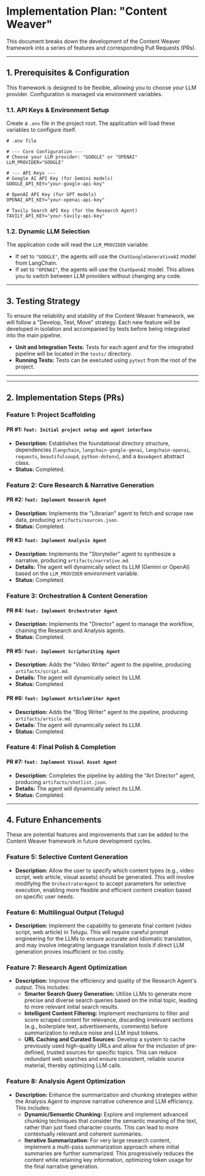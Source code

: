 # Implementation Plan: "Content Weaver"

This document breaks down the development of the Content Weaver framework into a series of features and corresponding Pull Requests (PRs).

---

## 1. Prerequisites & Configuration

This framework is designed to be flexible, allowing you to choose your LLM provider. Configuration is managed via environment variables.

### 1.1. API Keys & Environment Setup
Create a `.env` file in the project root. The application will load these variables to configure itself.

```
# .env file

# --- Core Configuration ---
# Choose your LLM provider: "GOOGLE" or "OPENAI"
LLM_PROVIDER="GOOGLE"

# --- API Keys ---
# Google AI API Key (for Gemini models)
GOOGLE_API_KEY="your-google-api-key"

# OpenAI API Key (for GPT models)
OPENAI_API_KEY="your-openai-api-key"

# Tavily Search API Key (for the Research Agent)
TAVILY_API_KEY="your-tavily-api-key"
```

### 1.2. Dynamic LLM Selection
The application code will read the `LLM_PROVIDER` variable:
- If set to `"GOOGLE"`, the agents will use the `ChatGoogleGenerativeAI` model from LangChain.
- If set to `"OPENAI"`, the agents will use the `ChatOpenAI` model.
This allows you to switch between LLM providers without changing any code.

---

## 3. Testing Strategy

To ensure the reliability and stability of the Content Weaver framework, we will follow a "Develop, Test, Move" strategy. Each new feature will be developed in isolation and accompanied by tests before being integrated into the main pipeline.

-   **Unit and Integration Tests:** Tests for each agent and for the integrated pipeline will be located in the `tests/` directory.
-   **Running Tests:** Tests can be executed using `pytest` from the root of the project.

---

---

## 2. Implementation Steps (PRs)

### Feature 1: Project Scaffolding
#### PR #1: `feat: Initial project setup and agent interface`
*   **Description:** Establishes the foundational directory structure, dependencies (`langchain`, `langchain-google-genai`, `langchain-openai`, `requests`, `beautifulsoup4`, `python-dotenv`), and a `BaseAgent` abstract class.
*   **Status:** Completed.

### Feature 2: Core Research & Narrative Generation
#### PR #2: `feat: Implement Research Agent`
*   **Description:** Implements the "Librarian" agent to fetch and scrape raw data, producing `artifacts/sources.json`.
*   **Status:** Completed.

#### PR #3: `feat: Implement Analysis Agent`
*   **Description:** Implements the "Storyteller" agent to synthesize a narrative, producing `artifacts/narrative.md`.
*   **Details:** The agent will dynamically select its LLM (Gemini or OpenAI) based on the `LLM_PROVIDER` environment variable.
*   **Status:** Completed.

### Feature 3: Orchestration & Content Generation
#### PR #4: `feat: Implement Orchestrator Agent`
*   **Description:** Implements the "Director" agent to manage the workflow, chaining the Research and Analysis agents.
*   **Status:** Completed.

#### PR #5: `feat: Implement Scriptwriting Agent`
*   **Description:** Adds the "Video Writer" agent to the pipeline, producing `artifacts/script.md`.
*   **Details:** The agent will dynamically select its LLM.
*   **Status:** Completed.

#### PR #6: `feat: Implement ArticleWriter Agent`
*   **Description:** Adds the "Blog Writer" agent to the pipeline, producing `artifacts/article.md`.
*   **Details:** The agent will dynamically select its LLM.
*   **Status:** Completed.

### Feature 4: Final Polish & Completion
#### PR #7: `feat: Implement Visual Asset Agent`
*   **Description:** Completes the pipeline by adding the "Art Director" agent, producing `artifacts/shotlist.json`.
*   **Details:** The agent will dynamically select its LLM.
*   **Status:** Completed.

---

## 4. Future Enhancements

These are potential features and improvements that can be added to the Content Weaver framework in future development cycles.

### Feature 5: Selective Content Generation
*   **Description:** Allow the user to specify which content types (e.g., video script, web article, visual assets) should be generated. This will involve modifying the `OrchestratorAgent` to accept parameters for selective execution, enabling more flexible and efficient content creation based on specific user needs.

### Feature 6: Multilingual Output (Telugu)
*   **Description:** Implement the capability to generate final content (video script, web article) in Telugu. This will require careful prompt engineering for the LLMs to ensure accurate and idiomatic translation, and may involve integrating language translation tools if direct LLM generation proves insufficient or too costly.

### Feature 7: Research Agent Optimization
*   **Description:** Improve the efficiency and quality of the Research Agent's output. This includes:
    *   **Smarter Search Query Generation:** Utilize LLMs to generate more precise and diverse search queries based on the initial topic, leading to more relevant initial search results.
    *   **Intelligent Content Filtering:** Implement mechanisms to filter and score scraped content for relevance, discarding irrelevant sections (e.g., boilerplate text, advertisements, comments) before summarization to reduce noise and LLM input tokens.
    *   **URL Caching and Curated Sources:** Develop a system to cache previously used high-quality URLs and allow for the inclusion of pre-defined, trusted sources for specific topics. This can reduce redundant web searches and ensure consistent, reliable source material, thereby optimizing LLM calls.

### Feature 8: Analysis Agent Optimization
*   **Description:** Enhance the summarization and chunking strategies within the Analysis Agent to improve narrative coherence and LLM efficiency. This includes:
    *   **Dynamic/Semantic Chunking:** Explore and implement advanced chunking techniques that consider the semantic meaning of the text, rather than just fixed character counts. This can lead to more contextually relevant and coherent summaries.
    *   **Iterative Summarization:** For very large research content, implement a multi-pass summarization approach where initial summaries are further summarized. This progressively reduces the content while retaining key information, optimizing token usage for the final narrative generation.
